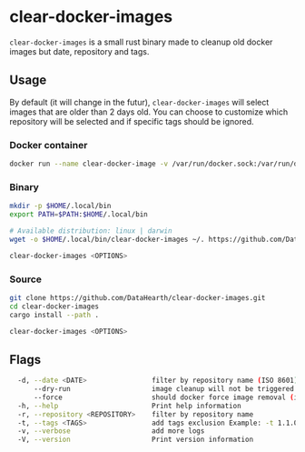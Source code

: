 # clear-docker-images

`clear-docker-images` is a small rust binary made to cleanup old docker images but date, repository and tags.

## Usage

By default (it will change in the futur), `clear-docker-images` will select images that are older than 2 days old. You can choose to customize which repository will be selected and if specific tags should be ignored.

### Docker container

```bash
docker run --name clear-docker-image -v /var/run/docker.sock:/var/run/docker.sock ghcr.io/datahearth/clear-docker-images <OPTIONS>
```

### Binary

```bash
mkdir -p $HOME/.local/bin
export PATH=$PATH:$HOME/.local/bin

# Available distribution: linux | darwin
wget -o $HOME/.local/bin/clear-docker-images ~/. https://github.com/DataHearth/clear-docker-images/releases/download/<VERSION>/x86_x64-<DISTRIBUTION>-clear-docker-images

clear-docker-images <OPTIONS>
```

### Source

```bash
git clone https://github.com/DataHearth/clear-docker-images.git
cd clear-docker-images
cargo install --path .

clear-docker-images <OPTIONS>
```

## Flags

```bash
  -d, --date <DATE>                filter by repository name (ISO 8601) [default: $NOW - 2 days]
      --dry-run                    image cleanup will not be triggered
      --force                      should docker force image removal (it may create orphan images)
  -h, --help                       Print help information
  -r, --repository <REPOSITORY>    filter by repository name
  -t, --tags <TAGS>                add tags exclusion Example: -t 1.1.0 -t release
  -v, --verbose                    add more logs
  -V, --version                    Print version information
```

